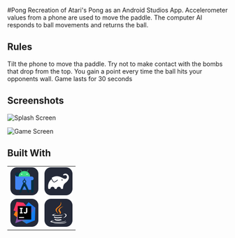 #Pong
Recreation of Atari's Pong as an Android Studios App. Accelerometer values from a phone are used to move the paddle. The computer AI responds to ball movements and returns the ball. 


## Rules
Tilt the phone to move tha paddle. Try not to make contact with the bombs that drop from the top. You gain a point every time the ball hits your opponents wall. Game lasts for 30 seconds


## Screenshots
![Splash Screen](https://live.staticflickr.com/65535/52848984169_b9a9110209_o.png)

![Game Screen]()


## Built With
<table>
  <tr>
    <td align="center">
      <img src="https://raw.githubusercontent.com/tandpfun/skill-icons/59059d9d1a2c092696dc66e00931cc1181a4ce1f/icons/AndroidStudio-Dark.svg" width="64" height="64" alt="Android Studio icon">
    </td>
    <td align="center">
      <img src="https://raw.githubusercontent.com/tandpfun/skill-icons/59059d9d1a2c092696dc66e00931cc1181a4ce1f/icons/Gradle-Dark.svg" width="64" height="64" alt="Gradle icon">
    </td>
  </tr>
  <tr>
    <td align="center">
      <img src="https://raw.githubusercontent.com/tandpfun/skill-icons/59059d9d1a2c092696dc66e00931cc1181a4ce1f/icons/Idea-Dark.svg" width="64" height="64" alt="IntelliJ IDEA icon">
    </td>
    <td align="center">
      <img src="https://raw.githubusercontent.com/tandpfun/skill-icons/59059d9d1a2c092696dc66e00931cc1181a4ce1f/icons/Java-Dark.svg" width="64" height="64" alt="Java icon">
    </td>
  </tr>
</table>
